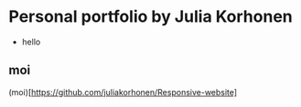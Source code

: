 # Personal portfolio by Julia Korhonen
- hello
## moi
(moi)[https://github.com/juliakorhonen/Responsive-website]
